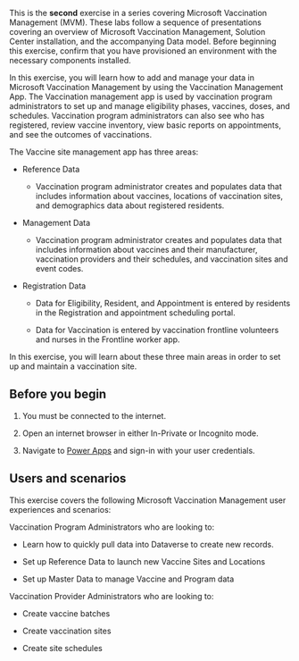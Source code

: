 This is the **second** exercise in a series covering Microsoft Vaccination Management (MVM). These labs follow a sequence of presentations covering an overview of Microsoft Vaccination Management, Solution Center installation, and the accompanying Data model. Before beginning this exercise, confirm that you have provisioned an environment with the necessary components installed.

In this exercise, you will learn how to add and manage your data in Microsoft Vaccination Management by using the Vaccination Management App. The Vaccination management app is used by vaccination program administrators to set up and manage eligibility phases, vaccines, doses, and schedules. Vaccination program administrators can also see who has registered, review vaccine inventory, view basic reports on appointments, and see the outcomes of vaccinations.

The Vaccine site management app has three areas:

-   Reference Data

    -   Vaccination program administrator creates and populates data that includes information about vaccines, locations of vaccination sites, and demographics data about registered residents.

-   Management Data

    -   Vaccination program administrator creates and populates data that includes information about vaccines and their manufacturer, vaccination providers and their schedules, and vaccination sites and event codes.

-   Registration Data

    -   Data for Eligibility, Resident, and Appointment is entered by residents in the Registration and appointment scheduling portal.

    -   Data for Vaccination is entered by vaccination frontline volunteers and nurses in the Frontline worker app.

In this exercise, you will learn about these three main areas in order to set up and maintain a vaccination site.

## Before you begin

1.  You must be connected to the internet.

1.  Open an internet browser in either In-Private or Incognito mode.

1.  Navigate to [Power Apps](https://make.preview.powerapps.com/?azure-portal=true) and sign-in with your user credentials.

## Users and scenarios

This exercise covers the following Microsoft Vaccination Management user experiences and scenarios:

Vaccination Program Administrators who are looking to:

-   Learn how to quickly pull data into Dataverse to create new records.

-   Set up Reference Data to launch new Vaccine Sites and Locations

-   Set up Master Data to manage Vaccine and Program data

Vaccination Provider Administrators who are looking to:

-   Create vaccine batches

-   Create vaccination sites

-   Create site schedules

